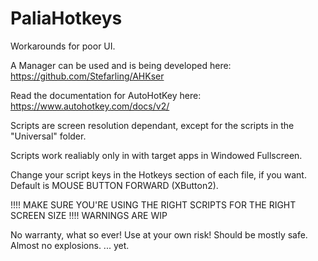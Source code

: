 # PaliaHotkeys
Workarounds for poor UI.

A Manager can be used and is being developed here: https://github.com/Stefarling/AHKser

Read the documentation for AutoHotKey here: https://www.autohotkey.com/docs/v2/

Scripts are screen resolution dependant, except for the scripts in the "Universal" folder.

Scripts work realiably only in with target apps in Windowed Fullscreen.

Change your script keys in the Hotkeys section of each file, if you want. Default is MOUSE BUTTON FORWARD (XButton2).

!!!! MAKE SURE YOU'RE USING THE RIGHT SCRIPTS FOR THE RIGHT SCREEN SIZE
!!!! WARNINGS ARE WIP

No warranty, what so ever! Use at your own risk! Should be mostly safe. 
Almost no explosions.
... yet.
